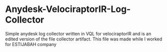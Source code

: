 # Anydesk-VelociraptorIR-Log-Collector
Simple anydesk log collector written in VQL for velociraptorIR and is an edited version of the file collector artifact. 
This file was made while I worked for ESTIJABAH company
